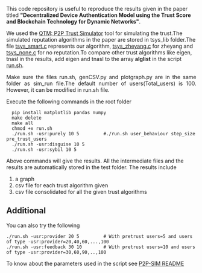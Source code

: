 This code repository is useful to reproduce the results given in the paper titled **"Decentralized Device Authentication Model using the Trust Score and Blockchain Technology for Dynamic Networks"**.

We used the [QTM: P2P Trust Simulator](https://rtg.cis.upenn.edu/qtm/p2psim.php3) tool for simulating the trust.The simulated reputation algorithms in the paper are stored in tsys_lib folder.The file [tsys_smart.c](tsys_lib/tsys_smart.c) represents our algorithm, [tsys_zheyang.c](tsys_lib/tsys_zheyang.c) for zheyang and [tsys_none.c](tsys_lib/tsys_none.c) for no reputation.To compare other trust algorithms like eigen, tnasl in the results, add eigen and tnasl to the array **alglist** in the script [run.sh](run.sh). 

<div style="text-align: justify"> Make sure the files run.sh, genCSV.py and plotgraph.py are in the same folder as sim_run file.The default number of users(Total_users) is 100. However, it can be modified in run.sh file. </div>  

Execute the following commands in the root folder  
```
  pip install matplotlib pandas numpy
  make delete  
  make all  
  chmod +x run.sh
  ./run.sh -usr:purely 10 5         #./run.sh user_behaviour step_size pre_trust_users  
  ./run.sh -usr:disguise 10 5          
  ./run.sh -usr:sybil 10 5  
```
Above commands will give the results. All the intermediate files and the results are automatically stored in the test folder.
The results include  
1. a graph  
2. csv file for each trust algorithm given  
3. csv file consolidated for all the given trust algorithms  
 
 
 
 ## Additional
 You can also try  the following   
 ```
./run.sh -usr:provider 20 5         # With pretrust users=5 and users of type -usr:provider=20,40,60,...,100         
./run.sh -usr:feedback 30 10        # With pretrust users=10 and users of type -usr:provider=30,60,90,..,100         
 ```
To know about the parameters used in the script see [P2P-SIM README ](https://rtg.cis.upenn.edu/qtm/doc/p2p_readme.txt)  
 
